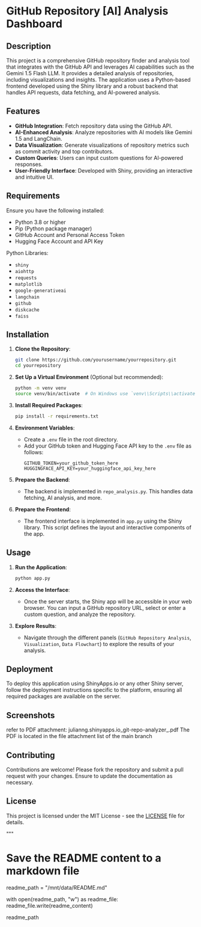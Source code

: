 # GitHub Repository [AI] Analysis Dashboard

## Description

This project is a comprehensive GitHub repository finder and analysis tool that integrates with the GitHub API and leverages AI capabilities such as the Gemini 1.5 Flash LLM. It provides a detailed analysis of repositories, including visualizations and insights. The application uses a Python-based frontend developed using the Shiny library and a robust backend that handles API requests, data fetching, and AI-powered analysis.

## Features

- **GitHub Integration**: Fetch repository data using the GitHub API.
- **AI-Enhanced Analysis**: Analyze repositories with AI models like Gemini 1.5 and LangChain.
- **Data Visualization**: Generate visualizations of repository metrics such as commit activity and top contributors.
- **Custom Queries**: Users can input custom questions for AI-powered responses.
- **User-Friendly Interface**: Developed with Shiny, providing an interactive and intuitive UI.

## Requirements

Ensure you have the following installed:

- Python 3.8 or higher
- Pip (Python package manager)
- GitHub Account and Personal Access Token
- Hugging Face Account and API Key

Python Libraries:

- `shiny`
- `aiohttp`
- `requests`
- `matplotlib`
- `google-generativeai`
- `langchain`
- `github`
- `diskcache`
- `faiss`

## Installation

1. **Clone the Repository**:
    ```bash
    git clone https://github.com/yourusername/yourrepository.git
    cd yourrepository
    ```

2. **Set Up a Virtual Environment** (Optional but recommended):
    ```bash
    python -m venv venv
    source venv/bin/activate  # On Windows use `venv\\Scripts\\activate`
    ```

3. **Install Required Packages**:
    ```bash
    pip install -r requirements.txt
    ```

4. **Environment Variables**:
    - Create a `.env` file in the root directory.
    - Add your GitHub token and Hugging Face API key to the `.env` file as follows:
      ```
      GITHUB_TOKEN=your_github_token_here
      HUGGINGFACE_API_KEY=your_huggingface_api_key_here
      ```

5. **Prepare the Backend**:
    - The backend is implemented in `repo_analysis.py`. This handles data fetching, AI analysis, and more.

6. **Prepare the Frontend**:
    - The frontend interface is implemented in `app.py` using the Shiny library. This script defines the layout and interactive components of the app.

## Usage

1. **Run the Application**:
    ```bash
    python app.py
    ```

2. **Access the Interface**:
    - Once the server starts, the Shiny app will be accessible in your web browser. You can input a GitHub repository URL, select or enter a custom question, and analyze the repository.

3. **Explore Results**:
    - Navigate through the different panels (`GitHub Repository Analysis`, `Visualization`, `Data Flowchart`) to explore the results of your analysis.

## Deployment

To deploy this application using ShinyApps.io or any other Shiny server, follow the deployment instructions specific to the platform, ensuring all required packages are available on the server.

## Screenshots

refer to PDF attachment: julianng.shinyapps.io_git-repo-analyzer_.pdf
The PDF is located in the file attachment list of the main branch

## Contributing

Contributions are welcome! Please fork the repository and submit a pull request with your changes. Ensure to update the documentation as necessary.

## License

This project is licensed under the MIT License - see the [LICENSE](LICENSE) file for details.

"""

# Save the README content to a markdown file
readme_path = "/mnt/data/README.md"

with open(readme_path, "w") as readme_file:
    readme_file.write(readme_content)

readme_path
